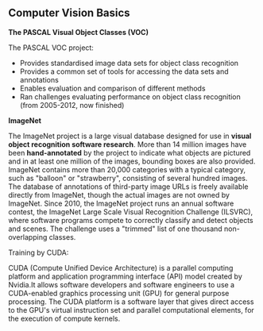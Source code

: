 ## Computer Vision Basics





**The PASCAL Visual Object Classes (VOC)**

The PASCAL VOC project:
  * Provides standardised image data sets for object class recognition
  * Provides a common set of tools for accessing the data sets and annotations
  * Enables evaluation and comparison of different methods 
  * Ran challenges evaluating performance on object class recognition (from 2005-2012, now finished)

**ImageNet**

The ImageNet project is a large visual database designed for use in **visual object recognition software research**. More than 14 million images have been **hand-annotated** by the project to indicate what objects are pictured and in at least one million of the images, bounding boxes are also provided. ImageNet contains more than 20,000 categories with a typical category, such as "balloon" or "strawberry", consisting of several hundred images. The database of annotations of third-party image URLs is freely available directly from ImageNet, though the actual images are not owned by ImageNet. Since 2010, the ImageNet project runs an annual software contest, the ImageNet Large Scale Visual Recognition Challenge (ILSVRC), where software programs compete to correctly classify and detect objects and scenes. The challenge uses a "trimmed" list of one thousand non-overlapping classes.


Training by CUDA:

CUDA (Compute Unified Device Architecture) is a parallel computing platform and application programming interface (API) model created by Nvidia.It allows software developers and software engineers to use a CUDA-enabled graphics processing unit (GPU) for general purpose processing. The CUDA platform is a software layer that gives direct access to the GPU's virtual instruction set and parallel computational elements, for the execution of compute kernels.
